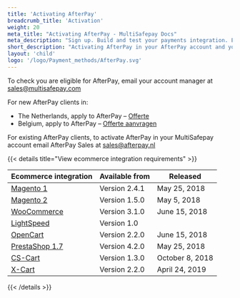 ```yaml
---
title: 'Activating AfterPay'
breadcrumb_title: 'Activation'
weight: 20
meta_title: "Activating AfterPay - MultiSafepay Docs"
meta_description: "Sign up. Build and test your payments integration. Explore our products and services. Use our API Reference, SDKs, and wrappers. Get support."
short_description: "Activating AfterPay in your AfterPay account and your MultiSafepay account"
layout: 'child'
logo: '/logo/Payment_methods/AfterPay.svg'
---
```


To check you are eligible for AfterPay, email your account manager at <sales@multisafepay.com>

For new AfterPay clients in:

- The Netherlands, apply to AfterPay – [Offerte](https://www.afterpay.nl/nl/zakelijk/offerte) 
- Belgium, apply to AfterPay – [Offerte aanvragen](https://www.afterpay.be/be/footer/zakelijke-partners/offerte-aanvragen)

For existing AfterPay clients, to activate AfterPay in your MultiSafepay account email AfterPay Sales at <sales@afterpay.nl>  

{{< details title="View ecommerce integration requirements" >}}

| Ecommerce integration | Available from  | Released  |
|---|---|---|
| [Magento 1](/payments/integrations/ecommerce-platforms/magento1/changelog)  | Version 2.4.1  | May 25, 2018  | 
| [Magento 2](https://github.com/MultiSafepay/Magento2Msp/blob/master/CHANGELOG.md)  | Version 1.5.0  | May 5, 2018  |
| [WooCommerce](https://github.com/MultiSafepay/WooCommerce/blob/master/CHANGELOG.md)  | Version 3.1.0  | June 15, 2018  |
| [LightSpeed](/ecommerce-platforms/lightspeed/)  | Version 1.0  |   |
| [OpenCart](https://github.com/MultiSafepay/Opencart/blob/master/CHANGELOG.md)  | Version 2.2.0  | June 15, 2018  |
| [PrestaShop 1.7](https://github.com/MultiSafepay/PrestaShop/blob/master/CHANGELOG.md)  | Version 4.2.0  | May 25, 2018  |
| [CS-Cart](https://github.com/MultiSafepay/CS-Cart/blob/master/CHANGELOG.md)  | Version 1.3.0  | October 8, 2018  |
| [X-Cart](/payments/integrations/ecommerce-platforms/x-cart)  | Version 2.2.0  | April 24, 2019  |

{{< /details >}}
